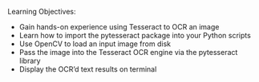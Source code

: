 Learning Objectives: 

- Gain hands-on experience using Tesseract to OCR an image
- Learn how to import the pytesseract package into your Python scripts
- Use OpenCV to load an input image from disk
- Pass the image into the Tesseract OCR engine via the pytesseract library
- Display the OCR’d text results on terminal